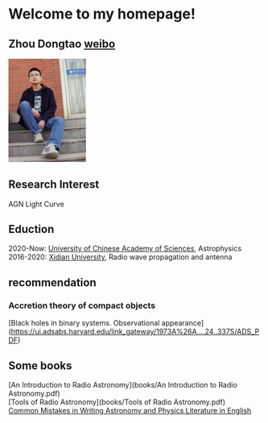 # Welcome to my homepage!
## Zhou Dongtao [weibo](https://weibo.com/u/6032883036/home?wvr=5)

<img src="pictures/zdt2.jpg" alt="my" style="zoom:20%;" />

## Research Interest
AGN Light Curve

## Eduction
2020-Now: [University of Chinese Academy of Sciences](https://english.ucas.ac.cn/), Astrophysics  
2016-2020: [Xidian University](https://en.xidian.edu.cn/), Radio wave propagation and antenna

## recommendation  
### Accretion theory of compact objects
[Black holes in binary systems. Observational appearance] (https://ui.adsabs.harvard.edu/link_gateway/1973A%26A....24..337S/ADS_PDF)  

### 

## Some books
[An Introduction to Radio Astronomy](books/An Introduction to Radio Astronomy.pdf)  
[Tools of Radio Astronomy](books/Tools of Radio Astronomy.pdf)  
[Common Mistakes in Writing Astronomy and Physics Literature in English](https://arxiv.org/ftp/arxiv/papers/1011/1011.5973.pdf)
